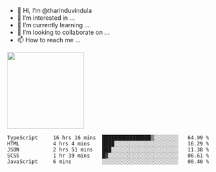 - 👋 Hi, I’m @tharinduvindula
- 👀 I’m interested in ...
- 🌱 I’m currently learning ...
- 💞️ I’m looking to collaborate on ...
- 📫 How to reach me ...

<!---
tharinduvindula/tharinduvindula is a ✨ special ✨ repository because its `README.md` (this file) appears on your GitHub profile.
You can click the Preview link to take a look at your changes.
--->

<img height="180em" src="https://github-readme-stats.vercel.app/api?username=tharinduvindula&show_icons=true&hide_border=false&&count_private=true&include_all_commits=true" />


<!--START_SECTION:waka-->

```text
TypeScript     16 hrs 16 mins  ████████████████▒░░░░░░░░   64.99 %
HTML           4 hrs 4 mins    ████░░░░░░░░░░░░░░░░░░░░░   16.29 %
JSON           2 hrs 51 mins   ███░░░░░░░░░░░░░░░░░░░░░░   11.38 %
SCSS           1 hr 39 mins    █▓░░░░░░░░░░░░░░░░░░░░░░░   06.61 %
JavaScript     6 mins          ░░░░░░░░░░░░░░░░░░░░░░░░░   00.40 %
```

<!--END_SECTION:waka-->
